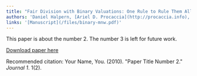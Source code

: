 ```yaml
---
title: "Fair Division with Binary Valuations: One Rule to Rule Them All"
authors: 'Daniel Halpern, [Ariel D. Procaccia](http://procaccia.info), [Alexandros Psomas](https://www.alexpsomas.com), and [Nisarg Shah](http://www.cs.toronto.edu/~nisarg/index.html)'
links: '[Manuscript](/files/binary-mnw.pdf)'
---
```

This paper is about the number 2. The number 3 is left for future work.

[Download paper here](http://academicpages.github.io/files/paper2.pdf)

Recommended citation: Your Name, You. (2010). "Paper Title Number 2." <i>Journal 1</i>. 1(2).
